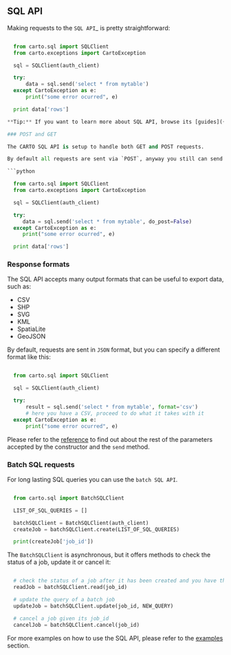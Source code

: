 ## SQL API

Making requests to the `SQL API`_ is pretty straightforward:

```python

  from carto.sql import SQLClient
  from carto.exceptions import CartoException

  sql = SQLClient(auth_client)

  try:
      data = sql.send('select * from mytable')
  except CartoException as e:
      print("some error ocurred", e)

  print data['rows']

**Tip:** If you want to learn more about SQL API, browse its [guides]({{site.sqlapi_docs}}/guides/) and [reference]({{site.sqlapi_docs}}/reference/).

### POST and GET

The CARTO SQL API is setup to handle both GET and POST requests.

By default all requests are sent via `POST`, anyway you still can send requests via `GET`:

```python

  from carto.sql import SQLClient
  from carto.exceptions import CartoException

  sql = SQLClient(auth_client)

  try:
     data = sql.send('select * from mytable', do_post=False)
  except CartoException as e:
     print("some error ocurred", e)

  print data['rows']
```

### Response formats

The SQL API accepts many output formats that can be useful to export data, such as:

- CSV
- SHP
- SVG
- KML
- SpatiaLite
- GeoJSON

By default, requests are sent in `JSON` format, but you can specify a different format like this:

```python

  from carto.sql import SQLClient

  sql = SQLClient(auth_client)

  try:
      result = sql.send('select * from mytable', format='csv')
      # here you have a CSV, proceed to do what it takes with it
  except CartoException as e:
      print("some error ocurred", e)
```

Please refer to the [reference]({{site.pythonsdk_docs}}/reference/) to find out about the rest of the parameters accepted by the constructor and the `send` method.


### Batch SQL requests

For long lasting SQL queries you can use the `batch SQL API`.

```python

  from carto.sql import BatchSQLClient

  LIST_OF_SQL_QUERIES = []

  batchSQLClient = BatchSQLClient(auth_client)
  createJob = batchSQLClient.create(LIST_OF_SQL_QUERIES)

  print(createJob['job_id'])
```

The `BatchSQLClient` is asynchronous, but it offers methods to check the status of a job, update it or cancel it:

```python

  # check the status of a job after it has been created and you have the job_id
  readJob = batchSQLClient.read(job_id)

  # update the query of a batch job
  updateJob = batchSQLClient.update(job_id, NEW_QUERY)

  # cancel a job given its job_id
  cancelJob = batchSQLClient.cancel(job_id)
```

For more examples on how to use the SQL API, please refer to the [examples]({{pythonsdk_docs}}/examples/) section.
